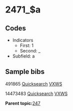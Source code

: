 # 2471\_$a

## Codes

-   Indicators
    -   First: 1
    -   Second: \_
-   Subfield: a

## Sample bibs

491865 [Quicksearch](https://search.library.yale.edu/catalog/491865) [VXWS](http://prodorbis.library.yale.edu:7014/vxws/GetHoldingsService?bibId=491865)

14473483 [Quicksearch](https://search.library.yale.edu/catalog/14473483) [VXWS](http://prodorbis.library.yale.edu:7014/vxws/GetHoldingsService?bibId=14473483)

**Parent topic:**[247](../../tags/247/247.md)

